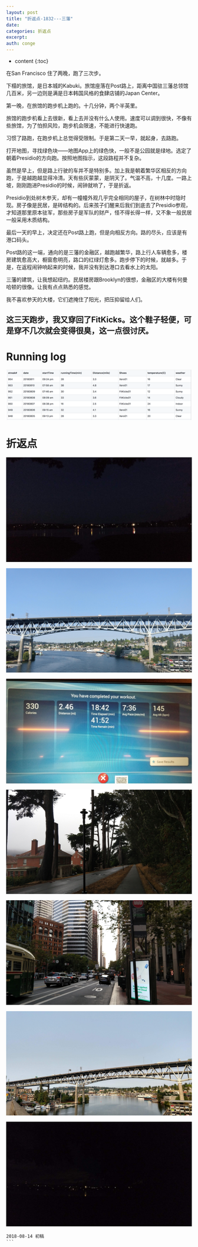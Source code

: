 ```yaml
---
layout: post
title: "折返点-1832---三藩"
date:
categories: 折返点
excerpt:
auth: conge
---
```

* content
{:toc}

在San Francisco 住了两晚，跑了三次步。

下榻的旅馆，是日本城的Kabuki。旅馆座落在Post路上，距离中国驻三藩总领馆几百米，另一边则是满是日本韩国风格的食肆店铺的Japan Center。

第一晚，在旅馆的跑步机上跑的。十几分钟，两个半英里。

旅馆的跑步机看上去很新，看上去并没有什么人使用。速度可以调到很快，不像有些旅馆，为了怕担风险，跑步机会限速，不能进行快速跑。

习惯了路跑，在跑步机上总觉得受限制。于是第二天一早，就起身，去路跑。

打开地图，寻找绿色块——地图App上的绿色快，一般不是公园就是绿地。选定了朝着Presidio的方向跑。按照地图指示，这段路程并不复杂。

虽然是早上，但是路上行驶的车并不是特别多。加上我是朝着繁华区相反的方向跑，于是越跑越显得冷清。天有些灰蒙蒙，是阴天了。气温不高，十几度。一路上坡，刚刚跑进Presidio的时候，闹钟就响了，于是折返。

Presidio到处树木参天，却有一幢幢外观几乎完全相同的屋子，在树林中时隐时现。房子像是民居，是砖结构的。后来孩子们醒来后我们到底去了Presidio参观，才知道那里原本驻军，那些房子是军队的财产，怪不得长得一样，又不象一般民居一般采用木质结构。

最后一天的早上，决定还在Post路上跑，但是向相反方向。路的尽头，应该是有港口码头。

Post路的这一端，通向的是三藩的金融区，越跑越繁华，路上行人车辆愈多，楼房建筑愈高大，橱窗愈明亮，路口的红绿灯愈多。跑步停下的时候，就越多。于是，在返程闹钟响起来的时候，我并没有到达港口去看水上的太阳。

三藩的建筑，让我想起纽约。民居楼房跟Brooklyn的很想，金融区的大楼有何曼哈顿的很像。让我有点点熟悉的感觉。

我不喜欢参天的大楼，它们遮掩住了阳光，把压抑留给人们。

这三天跑步，我又穿回了FitKicks。这个鞋子轻便，可是穿不几次就会变得很臭，这一点很讨厌。
----

# Running log
![Running log week 32, 2018](/assets/images/折返点/118382-12fa7ec8aeb07402.png)

# 折返点

![20180805.jpg](/assets/images/折返点/118382-24d02dfd9812eb85.jpg)

![20180806.jpg](/assets/images/折返点/118382-e0c0b2e370654902.jpg)

![20180807.jpg](/assets/images/折返点/118382-06fd82ed600d2bf6.jpg)

![20180808.jpg](/assets/images/折返点/118382-036c141396127662.jpg)

![20180809.jpg](/assets/images/折返点/118382-91c908eed099714c.jpg)

![20180810.jpg](/assets/images/折返点/118382-03d6214e103c931e.jpg)

![20180811.jpg](/assets/images/折返点/118382-b9f44da936abbeda.jpg)

````
2018-08-14 初稿
```
